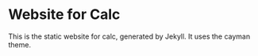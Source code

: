 # Website for Calc

This is the static website for calc, generated by Jekyll. It uses the cayman theme. 
